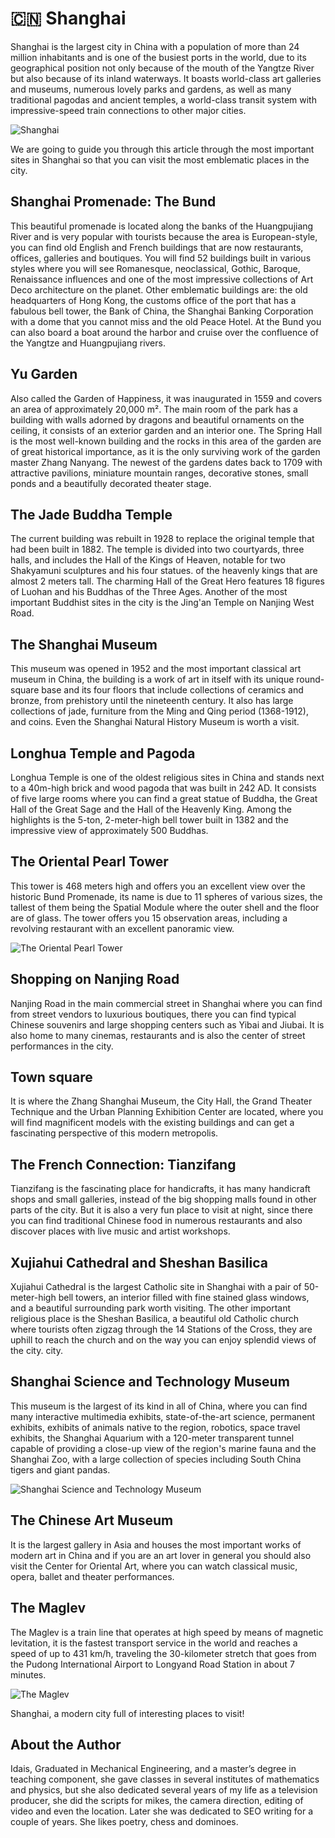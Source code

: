 # 🇨🇳 Shanghai

Shanghai is the largest city in China with a population of more than 24 million inhabitants and is one of the busiest ports in the world, due to its geographical position not only because of the mouth of the Yangtze River but also because of its inland waterways. It boasts world-class art galleries and museums, numerous lovely parks and gardens, as well as many traditional pagodas and ancient temples, a world-class transit system with impressive-speed train connections to other major cities.

![Shanghai](_static/images/shanghai/shanghai.jpeg)

We are going to guide you through this article through the most important sites in Shanghai so that you can visit the most emblematic places in the city.

## Shanghai Promenade: The Bund

This beautiful promenade is located along the banks of the Huangpujiang River and is very popular with tourists because the area is European-style, you can find old English and French buildings that are now restaurants, offices, galleries and boutiques. You will find 52 buildings built in various styles where you will see Romanesque, neoclassical, Gothic, Baroque, Renaissance influences and one of the most impressive collections of Art Deco architecture on the planet. Other emblematic buildings are: the old headquarters of Hong Kong, the customs office of the port that has a fabulous bell tower, the Bank of China, the Shanghai Banking Corporation with a dome that you cannot miss and the old Peace Hotel. At the Bund you can also board a boat around the harbor and cruise over the confluence of the Yangtze and Huangpujiang rivers.

## Yu Garden

Also called the Garden of Happiness, it was inaugurated in 1559 and covers an area of approximately 20,000 m². The main room of the park has a building with walls adorned by dragons and beautiful ornaments on the ceiling, it consists of an exterior garden and an interior one. The Spring Hall is the most well-known building and the rocks in this area of the garden are of great historical importance, as it is the only surviving work of the garden master Zhang Nanyang. The newest of the gardens dates back to 1709 with attractive pavilions, miniature mountain ranges, decorative stones, small ponds and a beautifully decorated theater stage.

## The Jade Buddha Temple

The current building was rebuilt in 1928 to replace the original temple that had been built in 1882. The temple is divided into two courtyards, three halls, and includes the Hall of the Kings of Heaven, notable for two Shakyamuni sculptures and his four statues. of the heavenly kings that are almost 2 meters tall. The charming Hall of the Great Hero features 18 figures of Luohan and his Buddhas of the Three Ages. Another of the most important Buddhist sites in the city is the Jing'an Temple on Nanjing West Road.

## The Shanghai Museum

This museum was opened in 1952 and the most important classical art museum in China, the building is a work of art in itself with its unique round-square base and its four floors that include collections of ceramics and bronze, from prehistory until the nineteenth century. It also has large collections of jade, furniture from the Ming and Qing period (1368-1912), and coins. Even the Shanghai Natural History Museum is worth a visit.

## Longhua Temple and Pagoda

Longhua Temple is one of the oldest religious sites in China and stands next to a 40m-high brick and wood pagoda that was built in 242 AD. It consists of five large rooms where you can find a great statue of Buddha, the Great Hall of the Great Sage and the Hall of the Heavenly King. Among the highlights is the 5-ton, 2-meter-high bell tower built in 1382 and the impressive view of approximately 500 Buddhas.

## The Oriental Pearl Tower

This tower is 468 meters high and offers you an excellent view over the historic Bund Promenade, its name is due to 11 spheres of various sizes, the tallest of them being the Spatial Module where the outer shell and the floor are of glass. The tower offers you 15 observation areas, including a revolving restaurant with an excellent panoramic view.

![The Oriental Pearl Tower](_static/images/shanghai/the-oriental-pearl-tower.jpeg)

## Shopping on Nanjing Road

Nanjing Road in the main commercial street in Shanghai where you can find from street vendors to luxurious boutiques, there you can find typical Chinese souvenirs and large shopping centers such as Yibai and Jiubai. It is also home to many cinemas, restaurants and is also the center of street performances in the city.

## Town square

It is where the Zhang Shanghai Museum, the City Hall, the Grand Theater Technique and the Urban Planning Exhibition Center are located, where you will find magnificent models with the existing buildings and can get a fascinating perspective of this modern metropolis.

## The French Connection: Tianzifang

Tianzifang is the fascinating place for handicrafts, it has many handicraft shops and small galleries, instead of the big shopping malls found in other parts of the city. But it is also a very fun place to visit at night, since there you can find traditional Chinese food in numerous restaurants and also discover places with live music and artist workshops.

## Xujiahui Cathedral and Sheshan Basilica

Xujiahui Cathedral is the largest Catholic site in Shanghai with a pair of 50-meter-high bell towers, an interior filled with fine stained glass windows, and a beautiful surrounding park worth visiting. The other important religious place is the Sheshan Basilica, a beautiful old Catholic church where tourists often zigzag through the 14 Stations of the Cross, they are uphill to reach the church and on the way you can enjoy splendid views of the city. city.

## Shanghai Science and Technology Museum

This museum is the largest of its kind in all of China, where you can find many interactive multimedia exhibits, state-of-the-art science, permanent exhibits, exhibits of animals native to the region, robotics, space travel exhibits, the Shanghai Aquarium with a 120-meter transparent tunnel capable of providing a close-up view of the region's marine fauna and the Shanghai Zoo, with a large collection of species including South China tigers and giant pandas.

![Shanghai Science and Technology Museum](_static/images/shanghai/shanghai-science-and-technology-museum.jpeg)

## The Chinese Art Museum

It is the largest gallery in Asia and houses the most important works of modern art in China and if you are an art lover in general you should also visit the Center for Oriental Art, where you can watch classical music, opera, ballet and theater performances.

## The Maglev

The Maglev is a train line that operates at high speed by means of magnetic levitation, it is the fastest transport service in the world and reaches a speed of up to 431 km/h, traveling the 30-kilometer stretch that goes from the Pudong International Airport to Longyand Road Station in about 7 minutes.

![The Maglev](_static/images/shanghai/the-maglev.jpeg)

Shanghai, a modern city full of interesting places to visit!

## About the Author

Idais, Graduated in Mechanical Engineering, and a master’s degree in teaching component, she gave classes in several institutes of mathematics and physics, but she also dedicated several years of my life as a television producer, she did the scripts for mikes, the camera direction, editing of video and even the location. Later she was dedicated to SEO writing for a couple of years. She likes poetry, chess and dominoes.

